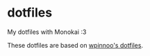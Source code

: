 dotfiles
========

My dotfiles with Monokai :3

These dotfiles are based on [wpinnoo's dotfiles](https://github.com/wpinnoo/dotfiles).

